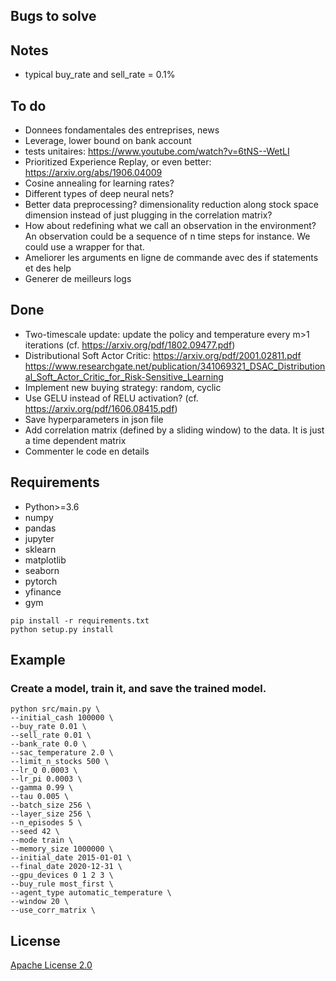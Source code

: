 ## Bugs to solve

## Notes

* typical buy_rate and sell_rate = 0.1%
## To do

* Donnees fondamentales des entreprises, news
* Leverage, lower bound on bank account
* tests unitaires: https://www.youtube.com/watch?v=6tNS--WetLI
* Prioritized Experience Replay, or even better: https://arxiv.org/abs/1906.04009
* Cosine annealing for learning rates?
* Different types of deep neural nets?
* Better data preprocessing? dimensionality reduction along stock space dimension instead of just plugging in the correlation matrix?
* How about redefining what we call an observation in the environment? An observation could be a sequence of n time steps for instance. We could use a wrapper for that.
* Ameliorer les arguments en ligne de commande avec des if statements et des help
* Generer de meilleurs logs
## Done

* Two-timescale update: update the policy and temperature every m>1 iterations (cf. https://arxiv.org/pdf/1802.09477.pdf)
* Distributional Soft Actor Critic: https://arxiv.org/pdf/2001.02811.pdf
                                    https://www.researchgate.net/publication/341069321_DSAC_Distributional_Soft_Actor_Critic_for_Risk-Sensitive_Learning
* Implement new buying strategy: random, cyclic
* Use GELU instead of RELU activation? (cf. https://arxiv.org/pdf/1606.08415.pdf)
* Save hyperparameters in json file
* Add correlation matrix (defined by a sliding window) to the data. It is just a time dependent matrix
* Commenter le code en details

## Requirements

* Python>=3.6
* numpy
* pandas
* jupyter
* sklearn
* matplotlib
* seaborn
* pytorch
* yfinance
* gym

```shell
pip install -r requirements.txt
python setup.py install
```
 ## Example 
 ### __Create a model__, train it, and save the trained model.

```shell
python src/main.py \
--initial_cash 100000 \
--buy_rate 0.01 \
--sell_rate 0.01 \
--bank_rate 0.0 \
--sac_temperature 2.0 \
--limit_n_stocks 500 \
--lr_Q 0.0003 \
--lr_pi 0.0003 \
--gamma 0.99 \
--tau 0.005 \
--batch_size 256 \
--layer_size 256 \
--n_episodes 5 \
--seed 42 \
--mode train \
--memory_size 1000000 \
--initial_date 2015-01-01 \
--final_date 2020-12-31 \
--gpu_devices 0 1 2 3 \
--buy_rule most_first \
--agent_type automatic_temperature \
--window 20 \
--use_corr_matrix \
```
## License
[Apache License 2.0](https://github.com/MatthieuSarkis/stock/blob/master/LICENSE)
